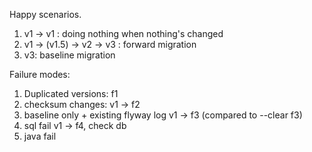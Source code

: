 Happy scenarios. 

1. v1 -> v1 : doing nothing when nothing's changed
2. v1 -> (v1.5) -> v2 -> v3 : forward migration
3. v3: baseline migration

Failure modes:
1. Duplicated versions: f1
2. checksum changes: v1 -> f2
3. baseline only + existing flyway log v1 -> f3 (compared to --clear f3)
4. sql fail v1 -> f4, check db
5. java fail